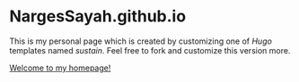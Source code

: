 # NargesSayah.github.io
This is my personal page which is created by customizing one of *Hugo* templates named *sustain*. Feel free to fork and customize this version more.

[Welcome to my homepage!](https://nargessayah.github.io/)
